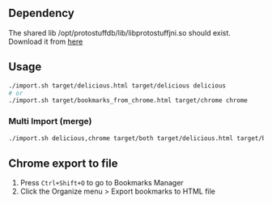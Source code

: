 ## Dependency

The shared lib /opt/protostuffdb/lib/libprotostuffjni.so should exist.
Download it from [here](https://1drv.ms/f/s!Ah8UGrNGpqlzeAVPYtkNffvNZBo)

## Usage

```sh
./import.sh target/delicious.html target/delicious delicious
# or
./import.sh target/bookmarks_from_chrome.html target/chrome chrome
```

### Multi Import (merge)
```sh
./import.sh delicious,chrome target/both target/delicious.html target/bookmarks_from_chrome.html
```

## Chrome export to file
1. Press ```Ctrl+Shift+O``` to go to Bookmarks Manager
2. Click the Organize menu > Export bookmarks to HTML file
